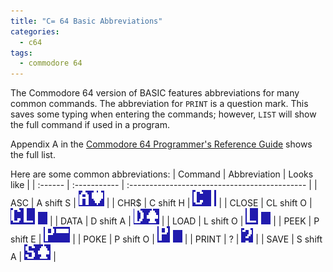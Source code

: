 ```yaml
---
title: "C= 64 Basic Abbreviations"
categories:
  - c64
tags:
  - commodore 64
---
```


The Commodore 64 version of BASIC features abbreviations for many common commands. The abbreviation for ```PRINT``` is a question mark. This saves some typing when entering the commands; however, ```LIST``` will show the full command if used in a program.

Appendix A in the [Commodore 64 Programmer's Reference Guide](https://github.com/Pitchnogle/commodore64/blob/master/reference/C64_Programmer's_Reference_Guide.pdf) shows the full list.

Here are some common abbreviations:
| Command | Abbreviation | Looks like                                    |
| :------ | :----------- | :-------------------------------------------- |
| ASC     | A shift S    | ![ASC cmd](../assets/c64/c64_asc_cmd.png)     |
| CHR$    | C shift H    | ![CHR$ cmd](../assets/c64/c64_chr_cmd.png)    |
| CLOSE   | CL shift O   | ![CLOSE cmd](../assets/c64/c64_close_cmd.png) |
| DATA    | D shift A    | ![DATA cmd](../assets/c64/c64_data_cmd.png)   |
| LOAD    | L shift O    | ![LOAD cmd](../assets/c64/c64_load_cmd.png)   |
| PEEK    | P shift E    | ![PEEK cmd](../assets/c64/c64_peek_cmd.png)   |
| POKE    | P shift O    | ![POKE cmd](../assets/c64/c64_poke_cmd.png)   |
| PRINT   | ?            | ![PRINT cmd](../assets/c64/c64_print_cmd.png) |
| SAVE    | S shift A    | ![SAVE cmd](../assets/c64/c64_save_cmd.png)   |
